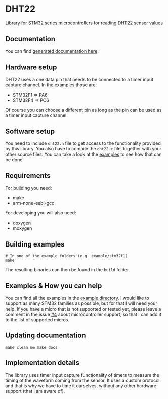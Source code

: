 # DHT22
Library for STM32 series microcontrollers for reading DHT22 sensor values

## Documentation
You can find [generated documentation here](https://github.com/petoknm/DHT22/blob/master/api.md).

## Hardware setup
DHT22 uses a one data pin that needs to be connected to a timer input capture
channel. In the examples those are:
 - STM32F1 => PA6
 - STM32F4 => PC6

Of course you can choose a different pin as long as the pin can be used as a
timer input capture channel.

## Software setup
You need to include `dht22.h` file to get access to the functionality provided
by this library. You also have to compile the `dht22.c` file, together with your
other source files. You can take a look at the
[examples](#examples--how-you-can-help) to see how
that can be done.

## Requirements
For building you need:
 - make
 - arm-none-eabi-gcc

For developing you will also need:
 - doxygen
 - moxygen

## Building examples
```shell
# In one of the example folders (e.g. example/stm32f1)
make
```
The resulting binaries can then be found in the `build` folder.

## Examples & How you can help
You can find all the examples in the
[example directory](https://github.com/petoknm/DHT22/blob/master/example).
I would like to support as many STM32 families as possible, but for that I will
need your help. If you have a micro that is not supported or tested yet, please
leave a comment in the issue [#4](https://github.com/petoknm/DHT22/issues/4)
about microcontroller support, so that I can add it to the list of supported
micros.

## Updating documentation
```shell
make clean && make docs
```

## Implementation details
The library uses timer input capture functionality of timers to measure the
timing of the waveform coming from the sensor. It uses a custom protocol and
that is why we have to time it ourselves, without any other hardware support
(that I am aware of).
